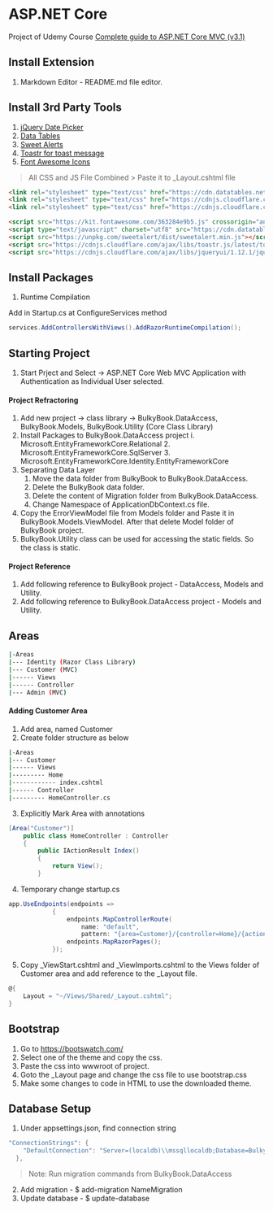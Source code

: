 # ASP.NET Core 
Project of Udemy Course [Complete guide to ASP.NET Core MVC (v3.1)](https://www.udemy.com/course/complete-aspnet-core-21-course)

## Install Extension
1. Markdown Editor - README.md file editor.

## Install 3rd Party Tools

1. [jQuery Date Picker](https://jqueryui.com/datepicker/)
2. [Data Tables](https://datatables.net/)
3. [Sweet Alerts](https://sweetalert.js.org/)
4. [Toastr for toast message](https://github.com/CodeSeven/toastr)
5. [Font Awesome Icons](https://fontawesome.com/)

> All CSS and JS File Combined > Paste it to _Layout.cshtml file
```html
<link rel="stylesheet" type="text/css" href="https://cdn.datatables.net/1.10.21/css/jquery.dataTables.css">
<link rel="stylesheet" type="text/css" href="https://cdnjs.cloudflare.com/ajax/libs/toastr.js/latest/toastr.min.css">
<link rel="stylesheet" type="text/css" href="https://cdnjs.cloudflare.com/ajax/libs/jqueryui/1.12.1/jquery-ui.min.css">

<script src="https://kit.fontawesome.com/363284e9b5.js" crossorigin="anonymous"></script>
<script type="text/javascript" charset="utf8" src="https://cdn.datatables.net/1.10.21/js/jquery.dataTables.js"></script>
<script src="https://unpkg.com/sweetalert/dist/sweetalert.min.js"></script>
<script src="https://cdnjs.cloudflare.com/ajax/libs/toastr.js/latest/toastr.min.js"></script>
<script src="https://cdnjs.cloudflare.com/ajax/libs/jqueryui/1.12.1/jquery-ui.min.js"></script>
```


## Install Packages

1. Runtime Compilation

Add in Startup.cs at ConfigureServices method
```c#
services.AddControllersWithViews().AddRazorRuntimeCompilation();
```


## Starting Project

1. Start Prject and Select -> ASP.NET Core Web MVC Application with Authentication as Individual User selected.

#### Project Refractoring

1. Add new project -> class library -> BulkyBook.DataAccess, BulkyBook.Models, BulkyBook.Utility (Core Class Library)
2. Install Packages to BulkyBook.DataAccess project
   i. Microsoft.EntityFrameworkCore.Relational
   2. Microsoft.EntityFrameworkCore.SqlServer
   3. Microsoft.EntityFrameworkCore.Identity.EntityFrameworkCore
3. Separating Data Layer
	1. Move the data folder from BulkyBook to BulkyBook.DataAccess.
    2. Delete the BulkyBook data folder.
    3. Delete the content of Migration folder from BulkyBook.DataAccess.
    4. Change Namespace of ApplicationDbContext.cs file.
4. Copy the ErrorViewModel file from Models folder and Paste it in BulkyBook.Models.ViewModel. After that delete Model folder of BulkyBook project.
5. BulkyBook.Utility class can be used for accessing the static fields. So the class is static.


#### Project Reference

1. Add following reference to BulkyBook project - DataAccess, Models and Utility.
2. Add following reference to BulkyBook.DataAccess project - Models and Utility.

## Areas

```bash
|-Areas
|--- Identity (Razor Class Library)
|--- Customer (MVC)
|------ Views
|------ Controller
|--- Admin (MVC)
```

#### Adding Customer Area

1. Add area, named Customer
2. Create folder structure as below

```bash
|-Areas
|--- Customer
|------ Views
|--------- Home
|------------ index.cshtml
|------ Controller
|--------- HomeController.cs
```

3. Explicitly Mark Area with annotations

```c#
[Area("Customer")]
    public class HomeController : Controller
    {
        public IActionResult Index()
        {
            return View();
        }
```

4. Temporary change startup.cs

```c#
app.UseEndpoints(endpoints =>
            {
                endpoints.MapControllerRoute(
                    name: "default",
                    pattern: "{area=Customer}/{controller=Home}/{action=Index}/{id?}");
                endpoints.MapRazorPages();
            });
```

5. Copy _ViewStart.cshtml and _ViewImports.cshtml to the Views folder of Customer area and add reference to the _Layout file.

```c#
@{
    Layout = "~/Views/Shared/_Layout.cshtml";
}
```

## Bootstrap

1. Go to https://bootswatch.com/
2. Select one of the theme and copy the css.
3. Paste the css into wwwroot of project.
4. Goto the _Layout page and change the css file to use bootstrap.css
5. Make some changes to code in HTML to use the downloaded theme.


## Database Setup

1. Under appsettings.json, find connection string

```c#
"ConnectionStrings": {
    "DefaultConnection": "Server=(localdb)\\mssqllocaldb;Database=BulkyBook;Trusted_Connection=True;MultipleActiveResultSets=true"
  },
```

> Note: Run migration commands from BulkyBook.DataAccess

2. Add migration - $ add-migration NameMigration
3. Update database - $ update-database